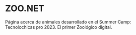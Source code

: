 # ZOO.NET
Página acerca de animales desarrollado en el Summer Camp: Tecnolochicas pro 2023. El primer Zoológico digital.

